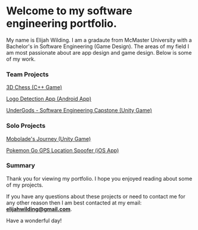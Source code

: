 # Welcome to my software engineering portfolio.

My name is Elijah Wilding. I am a gradaute from McMaster University with a Bachelor's in Software Engineering (Game Design). The areas of my field I am most passionate about are app design and game design. Below is some of my work.

### Team Projects

[3D Chess (C++ Game)](http://wildingelijah.github.io/3DChess)

[Logo Detection App (Android App)](http://wildingelijah.github.io/LogoDetectionApp)

[UnderGods - Software Engineering Capstone (Unity Game)](http://wildingelijah.github.io/SoftwareEngCapstone)

### Solo Projects

[Mobolade's Journey (Unity Game)](http://wildingelijah.github.io/MoboladesJourney)

[Pokemon Go GPS Location Spoofer (iOS App)](http://wildingelijah.github.io/PokemonGoSpoofer)

### Summary

Thank you for viewing my portfolio. I hope you enjoyed reading about some of my projects. 

If you have any questions about these projects or need to contact me for any other reason then I am best contacted at my email: **elijahwilding@gmail.com**.

Have a wonderful day!
